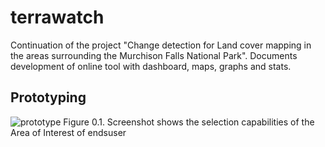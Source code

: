 # terrawatch
Continuation of the project "Change detection for Land cover mapping in the areas surrounding the Murchison Falls National Park". Documents development of online tool with dashboard, maps, graphs and stats.
## Prototyping
![prototype](prototype_screenshots/1.png "prototype")
        Figure 0.1. Screenshot shows the selection capabilities of the Area of Interest of endsuser 
